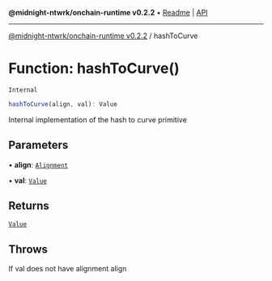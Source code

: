 **@midnight-ntwrk/onchain-runtime v0.2.2** • [Readme](../README.md) \| [API](../globals.md)

***

[@midnight-ntwrk/onchain-runtime v0.2.2](../README.md) / hashToCurve

# Function: hashToCurve()

`Internal`

```ts
hashToCurve(align, val): Value
```

Internal implementation of the hash to curve primitive

## Parameters

• **align**: [`Alignment`](../type-aliases/Alignment.md)

• **val**: [`Value`](../type-aliases/Value.md)

## Returns

[`Value`](../type-aliases/Value.md)

## Throws

If val does not have alignment align
